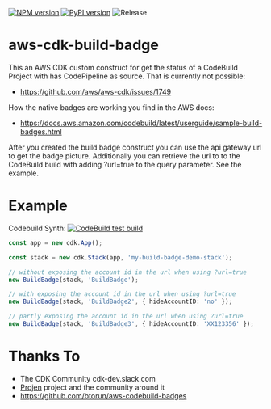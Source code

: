 [![NPM version](https://badge.fury.io/js/aws-cdk-build-badge.svg)](https://badge.fury.io/js/aws-cdk-build-badge)
[![PyPI version](https://badge.fury.io/py/aws-cdk-build-badge.svg)](https://badge.fury.io/py/aws-cdk-build-badge)
![Release](https://github.com/mmuller88/aws-cdk-build-badge/workflows/Release/badge.svg)

# aws-cdk-build-badge

This an AWS CDK custom construct for get the status of a CodeBuild Project with has CodePipeline as source. That is currently not possible:

- https://github.com/aws/aws-cdk/issues/1749

How the native badges are working you find in the AWS docs:

- https://docs.aws.amazon.com/codebuild/latest/userguide/sample-build-badges.html

After you created the build badge construct you can use the api gateway url to get the badge picture. Additionally you can retrieve the url to to the CodeBuild build with adding ?url=true to the query parameter. See the example.

# Example

Codebuild Synth: [![CodeBuild test build](https://fktijpwdng.execute-api.eu-central-1.amazonaws.com/prod/?projectName=PipelineCustomStageprodTest-Fdei5bm2ulR6)](https://fktijpwdng.execute-api.eu-central-1.amazonaws.com/prod/?projectName=PipelineCustomStageprodTest-Fdei5bm2ulR6&url=true)

```ts
const app = new cdk.App();

const stack = new cdk.Stack(app, 'my-build-badge-demo-stack');

// without exposing the account id in the url when using ?url=true
new BuildBadge(stack, 'BuildBadge');

// with exposing the account id in the url when using ?url=true
new BuildBadge(stack, 'BuildBadge2', { hideAccountID: 'no' });

// partly exposing the account id in the url when using ?url=true
new BuildBadge(stack, 'BuildBadge3', { hideAccountID: 'XX123356' });
```

# Thanks To

- The CDK Community cdk-dev.slack.com
- [Projen](https://github.com/projen/projen) project and the community around it
- https://github.com/btorun/aws-codebuild-badges
